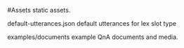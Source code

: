 #Assets
static assets.

default-utterances.json
    default utterances for lex slot type

examples/documents
example QnA documents and media. 
